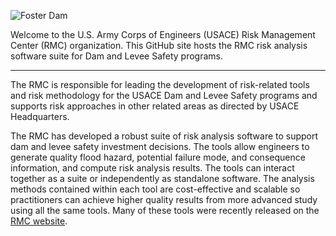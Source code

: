 ![Foster Dam](https://user-images.githubusercontent.com/123974306/232249601-8671f52c-2f70-4835-921e-309fa844c97d.JPG)

Welcome to the U.S. Army Corps of Engineers (USACE) Risk Management Center (RMC) organization. This GitHub site hosts the RMC risk analysis software suite for Dam and Levee Safety programs. 

***

The RMC is responsible for leading the development of risk-related tools and risk methodology for the USACE Dam and Levee Safety programs and supports risk approaches in other related areas as directed by USACE Headquarters. 

The RMC has developed a robust suite of risk analysis software to support dam and levee safety investment decisions. The tools allow engineers to generate quality flood hazard, potential failure mode, and consequence information, and compute risk analysis results. The tools can interact together as a suite or independently as standalone software. The analysis methods contained within each tool are cost-effective and scalable so practitioners can achieve higher quality results from more advanced study using all the same tools. Many of these tools were recently released on the [RMC website](https://www.rmc.usace.army.mil).
